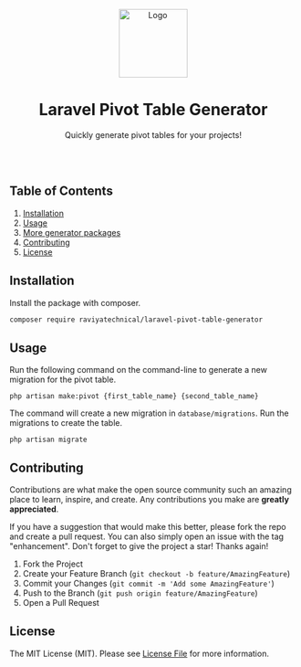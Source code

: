 <br />
<div align="center">
<img src="https://www.rajtechnologies.com/ui/images/raj-technologies-logo-top-panel.jpg" alt="Logo" width=120>
  
<h1 align="center">Laravel Pivot Table Generator</h1>

  <p align="center">
    Quickly generate pivot tables for your projects!
  </p>
<br><br>
</div>

## Table of Contents
  <ol>
    <li><a href="#installation">Installation</a></li>
    <li>
      <a href="#usage">Usage</a>
    </li>
    <li><a href="#more-generator-packages">More generator packages</a></li>
    <li><a href="#contributing">Contributing</a></li>
    <li><a href="#license">License</a></li>
  </ol>

## Installation
Install the package with composer.
```bash
composer require raviyatechnical/laravel-pivot-table-generator
```

## Usage
Run the following command on the command-line to generate a new migration for the pivot table.
```
php artisan make:pivot {first_table_name} {second_table_name}
```

The command will create a new migration in ```database/migrations```. Run the migrations to create the table.
```
php artisan migrate
```

## Contributing
Contributions are what make the open source community such an amazing place to learn, inspire, and create. Any contributions you make are **greatly appreciated**.

If you have a suggestion that would make this better, please fork the repo and create a pull request. You can also simply open an issue with the tag "enhancement".
Don't forget to give the project a star! Thanks again!

1. Fork the Project
2. Create your Feature Branch (`git checkout -b feature/AmazingFeature`)
3. Commit your Changes (`git commit -m 'Add some AmazingFeature'`)
4. Push to the Branch (`git push origin feature/AmazingFeature`)
5. Open a Pull Request

## License

The MIT License (MIT). Please see [License File](LICENSE.md) for more information.
